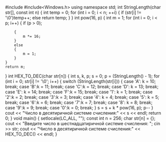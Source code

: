 #include <iostream>
#include<Windows.h>
using namespace std;
int StringLength(char str[], const int n)
{
	int temp = 0;
	for (int i = 0; i < n; ++i)
	{
		if (str[i] != '\0')temp++; else return temp;
	}
}
int pow(16, p)
{
	int m = 1;
	for (int i = 0; i < p; i++)
	{
		if (p > 0);

		{
			m *= 16;
		}
		else
		{
			m = 1;
		}
	}
	return m;
}
int HEX_TO_DEC(char str[n])
{
	int  s, k, p;
	s = 0;
	p = (StringLength() - 1);
	for (int i = 0; str[i] != '\0'; i++)
	{
		switch (StringLength(str[i]))
		{
		case 'A': k = 10; break;
		case 'B':k = 11; break;
		case 'C':k = 12; break;
		case 'D': k = 13; break;
		case 'E': k = 14; break;
		case 'F':k = 15; break;
		case '1': k = 1; break;
		case '2':k = 2; break;
		case '3':k = 3; break;
		case '4': k = 4; break;
		case '5': k = 5; break;
		case '6':k = 6; break;
		case '7':k = 7; break;
		case '8': k = 8; break;
		case '9':k = 9; break;
		case '0':k = 0; break;
		}
		s = s + k * pow(16, p);
		p--
	}
	cout << "Число в десятиричной системе счисления:" << s << endl;
	return 0;
}
void main()
{
	setlocale(LC_ALL, "");
	const int n = 256;
	char str[n] = {};
	cout << "Введите число в шестнадцатиричной системе счисления: ";
	cin >> str;
	cout << "Число в десятиричной системе счисления:" << HEX_TO_DEC() << endl;
}
